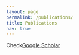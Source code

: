```yaml
---
layout: page
permalink: /publications/
title: Publications
nav: true
---
```

Check[Google Scholar](https://scholar.google.com/citations?user=NdzvNS8AAAAJ)
